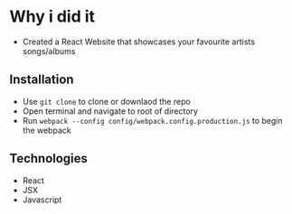 # Why i did it 

- Created a React Website that showcases your favourite artists songs/albums


## Installation

- Use `git clone` to clone or downlaod the repo
- Open terminal and navigate to root of directory
- Run `webpack --config config/webpack.config.production.js` to begin the webpack


## Technologies 

- React 
- JSX 
- Javascript


